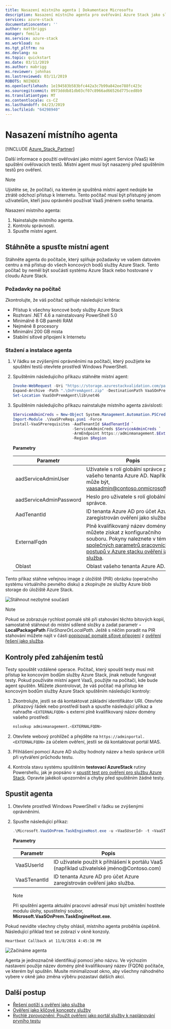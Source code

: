 ```yaml
---
title: Nasazení místního agenta | Dokumentace Microsoftu
description: Nasazení místního agenta pro ověřování Azure Stack jako služba.
services: azure-stack
documentationcenter: ''
author: mattbriggs
manager: femila
ms.service: azure-stack
ms.workload: na
ms.tgt_pltfrm: na
ms.devlang: na
ms.topic: quickstart
ms.date: 03/11/2019
ms.author: mabrigg
ms.reviewer: johnhas
ms.lastreviewed: 03/11/2019
ROBOTS: NOINDEX
ms.openlocfilehash: 1e194583b583bfc442a3c7b99a842ee788fc423c
ms.sourcegitcommit: 0973dddb81db03cf07c8966ad66526d775ced8b9
ms.translationtype: MT
ms.contentlocale: cs-CZ
ms.lasthandoff: 04/23/2019
ms.locfileid: "64298940"
---
```

# <a name="deploy-the-local-agent"></a>Nasazení místního agenta

[!INCLUDE [Azure_Stack_Partner](./includes/azure-stack-partner-appliesto.md)]

Další informace o použití ověřování jako místní agent Service (VaaS) ke spuštění ověřovacích testů. Místní agent musí být nasazený před spuštěním testů pro ověření.

> [!Note]  
> Ujistěte se, že počítači, na kterém je spuštěná místní agent nedojde ke ztrátě odchozí přístup k Internetu. Tento počítač musí být přístupný jenom uživatelům, kteří jsou oprávněni používat VaaS jménem svého tenanta.

Nasazení místního agenta:

1. Nainstalujte místního agenta.
2. Kontrolu správnosti.
3. Spusťte místní agent.

## <a name="download-and-start-the-local-agent"></a>Stáhněte a spusťte místní agent

Stáhněte agenta do počítače, který splňuje požadavky ve vašem datovém centru a má přístup do všech koncových bodů služby Azure Stack. Tento počítač by neměl být součástí systému Azure Stack nebo hostované v cloudu Azure Stack.

### <a name="machine-prerequisites"></a>Požadavky na počítač

Zkontrolujte, že váš počítač splňuje následující kritéria:

- Přístup k všechny koncové body služby Azure Stack
- Rozhraní .NET 4.6 a nainstalovaný PowerShell 5.0
- Minimálně 8 GB paměti RAM
- Nejméně 8 procesory
- Minimální 200 GB místa
- Stabilní síťové připojení k Internetu

### <a name="download-and-install-the-agent"></a>Stažení a instalace agenta

1. V řádku se zvýšenými oprávněními na počítači, který použijete ke spuštění testů otevřete prostředí Windows PowerShell.
2. Spuštěním následujícího příkazu stáhněte místní agent:

    ```powershell
    Invoke-WebRequest -Uri "https://storage.azurestackvalidation.com/packages/Microsoft.VaaSOnPrem.TaskEngineHost.latest.nupkg" -outfile "OnPremAgent.zip"
    Expand-Archive -Path ".\OnPremAgent.zip" -DestinationPath VaaSOnPremAgent -Force
    Set-Location VaaSOnPremAgent\lib\net46
    ```

3. Spuštěním následujícího příkazu nainstalujte místního agenta závislosti:

    ```powershell
    $ServiceAdminCreds = New-Object System.Management.Automation.PSCredential "<aadServiceAdminUser>", (ConvertTo-SecureString "<aadServiceAdminPassword>" -AsPlainText -Force)
    Import-Module .\VaaSPreReqs.psm1 -Force
    Install-VaaSPrerequisites -AadTenantId $AadTenantId `
                              -ServiceAdminCreds $ServiceAdminCreds `
                              -ArmEndpoint https://adminmanagement.$ExternalFqdn `
                              -Region $Region
    ```

    **Parametry**

    | Parametr | Popis |
    | --- | --- |
    | aadServiceAdminUser | Uživatele s rolí globální správce pro vašeho tenanta Azure AD. Například může být, vaasadmin@contoso.onmicrosoft.com. |
    | aadServiceAdminPassword | Heslo pro uživatele s rolí globálního správce. |
    | AadTenantId | ID tenanta Azure AD pro účet Azure zaregistrován ověření jako služba. |
    | ExternalFqdn | Plně kvalifikovaný název domény můžete získat z konfiguračního souboru. Pokyny naleznete v tématu [společných parametrů pracovních postupů v Azure stacku ověření jako služba](azure-stack-vaas-parameters.md). |
    | Oblast | Oblast vašeho tenanta Azure AD. |

Tento příkaz stáhne veřejnou image z úložiště (PIR) obrázku (operačního systému virtuálního pevného disku) a zkopírujte ze služby Azure blob storage do úložiště Azure Stack.

![Stáhnout nezbytné součásti](media/installingprereqs.png)

> [!Note]
> Pokud se zobrazuje rychlost pomalé sítě při stahování těchto bitových kopií, samostatně stáhnout do místní sdílené složky a zadat parametr **- LocalPackagePath** *FileShareOrLocalPath*. Ještě s něčím poradit na PIR stahování můžete najít v části [popisovač pomalé síťové připojení](azure-stack-vaas-troubleshoot.md#handle-slow-network-connectivity) z [ověření řešení jako služba](azure-stack-vaas-troubleshoot.md).

## <a name="checks-before-starting-the-tests"></a>Kontroly před zahájením testů

Testy spouštět vzdálené operace. Počítač, který spouští testy musí mít přístup ke koncovým bodům služby Azure Stack, jinak nebude fungovat testy. Pokud používáte místní agent VaaS, použijte na počítači, kde bude agent spuštěn. Můžete zkontrolovat, že váš počítač má přístup ke koncovým bodům služby Azure Stack spuštěním následující kontroly:

1. Zkontrolujte, jestli se dá kontaktovat základní identifikátor URI. Otevřete příkazový řádek nebo prostředí bash a spusťte následující příkaz a nahraďte `<EXTERNALFQDN>` s externí plně kvalifikovaný název domény vašeho prostředí:

    ```bash
    nslookup adminmanagement.<EXTERNALFQDN>
    ```

2. Otevřete webový prohlížeč a přejděte na `https://adminportal.<EXTERNALFQDN>` za účelem ověření, jestli se dá kontaktovat portál MAS.

3. Přihlášení pomocí Azure AD služby hodnoty název a heslo správce určili při vytváření průchodu testu.

4. Kontrola stavu systému spuštěním **testovací AzureStack** rutiny Powershellu, jak je popsáno v [spustit test pro ověření pro službu Azure Stack](../operator/azure-stack-diagnostic-test.md). Opravte jakékoli upozornění a chyby před spuštěním žádné testy.

## <a name="run-the-agent"></a>Spustit agenta

1. Otevřete prostředí Windows PowerShell v řádku se zvýšenými oprávněními.

2. Spusťte následující příkaz:

    ```powershell
    .\Microsoft.VaaSOnPrem.TaskEngineHost.exe -u <VaaSUserId> -t <VaaSTenantId>
    ```

      **Parametry**  

    | Parametr | Popis |
    | --- | --- |
    | VaaSUserId | ID uživatele použít k přihlášení k portálu VaaS (například uživatelské jméno\@Contoso.com) |
    | VaaSTenantId | ID tenanta Azure AD pro účet Azure zaregistrován ověření jako služba. |

    > [!Note]  
    > Při spuštění agenta aktuální pracovní adresář musí být umístění hostitele modulu úlohy, spustitelný soubor, **Microsoft.VaaSOnPrem.TaskEngineHost.exe.**

Pokud nevidíte všechny chyby ohlásil, místního agenta proběhla úspěšně. Následující příklad text se zobrazí v okně konzoly.

`Heartbeat Callback at 11/8/2016 4:45:38 PM`

![Začínáme agenta](media/startedagent.png)

Agenta je jednoznačně identifikují pomocí jeho názvu. Ve výchozím nastavení použije název domény plně kvalifikovaný název (FQDN) počítače, ve kterém byl spuštěn. Musíte minimalizovat okno, aby všechny náhodného vybere v okně jako změna výběru pozastaví dalších akcí.

## <a name="next-steps"></a>Další postup

- [Řešení potíží s ověření jako služba](azure-stack-vaas-troubleshoot.md)
- [Ověření jako klíčové koncepty služby](azure-stack-vaas-key-concepts.md)
- [Rychlé zprovoznění: Použít ověření jako portál služby k naplánování prvního testu](azure-stack-vaas-schedule-test-pass.md)